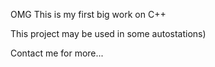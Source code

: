 OMG 
This is my first big work on C++

This project may be used in some autostations)

Contact me for more...
